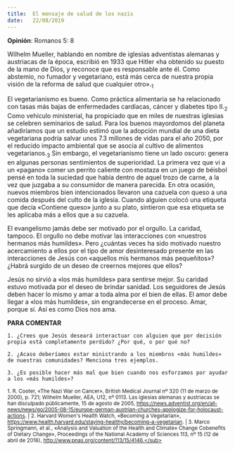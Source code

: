 ```yaml
---
title:  El mensaje de salud de los nazis
date:   22/08/2019
---
```


**Opinión**: Romanos 5: 8 

Wilhelm Mueller, hablando en nombre de iglesias adventistas alemanas y austriacas de la época, escribió en 1933 que Hitler «ha obtenido su puesto de la mano de Dios, y reconoce que es responsable ante él. Como abstemio, no fumador y vegetariano, está más cerca de nuestra propia visión de la reforma de salud que cualquier otro».<sub>1</sub>

El vegetarianismo es bueno. Como práctica alimentaria se ha relacionado con tasas más bajas de enfermedades cardíacas, cáncer y diabetes tipo II.<sub>2</sub> Como vehículo ministerial, ha propiciado que en miles de nuestras iglesias se celebren seminarios de salud. Para los buenos mayordomos del planeta añadiríamos que un estudio estimó que la adopción mundial de una dieta vegetariana podría salvar unos 7.3 millones de vidas para el año 2050, por el reducido impacto ambiental que se asocia al cultivo de alimentos vegetarianos.<sub>3</sub> Sin embargo, el vegetarianismo tiene un lado oscuro: genera en algunas personas sentimientos de superioridad. La primera vez que vi a un «pagano» comer un perrito caliente con mostaza en un juego de béisbol pensé en toda la suciedad que había dentro de aquel trozo de carne, a la vez que juzgaba a su consumidor de manera parecida. En otra ocasión, nuevos miembros bien intencionados llevaron una cazuela con queso a una comida después del culto de la iglesia. Cuando alguien colocó una etiqueta que decía «Contiene queso» junto a su plato, sintieron que esa etiqueta se les aplicaba más a ellos que a su cazuela. 

El evangelismo jamás debe ser motivado por el orgullo. La caridad, tampoco. El orgullo no debe motivar las interacciones con «nuestros hermanos más humildes». Pero ¿cuántas veces ha sido motivado nuestro acercamiento a ellos por el tipo de amor desinteresado presente en las interacciones de Jesús con «aquellos mis hermanos más pequeñitos»? ¿Habrá surgido de un deseo de creernos mejores que ellos? 

Jesús no sirvió a «los más humildes» para sentirse mejor. Su caridad estuvo motivada por el deseo de brindar sanidad. Los seguidores de Jesús deben hacer lo mismo y amar a toda alma por el bien de ellas. El amor debe llegar a «los más humildes», sin engrandecerse en el proceso. Amar, porque sí. Así es como Dios nos ama. 

**PARA COMENTAR** 

`1. ¿Crees que Jesús deseará interactuar con alguien que por decisión propia está completamente perdido? ¿Por qué, o por qué no?`

`2. ¿Acaso deberíamos estar ministrando a los miembros «más humildes» de nuestras comunidades? Menciona tres ejemplos.`

`3. ¿Es posible hacer más mal que bien cuando nos esforzamos por ayudar a los «más humildes»?`

<sub>1. R. Cooter, «The Nazi War on Cancer», British Medical Journal nº 320 (11 de marzo de 2000), p. 721; Wilhelm Mueller, AEA, U12, nº 0113. Las iglesias alemanas y austriacas se han disculpado públicamente, 15 de agosto de 2005, https://news.adventist.org/en/all-news/news/go/2005-08-15/europe-german-austrian-churches-apologize-for-holocaust-actions. | 2. Harvard Women's Health Watch, «Becoming a Vegetarían», https://www.health.harvard.edu/staying-healthy/becoming-a-vegetarian. | 3. Marco Springmann, et al., «Analysis and Valuation of the Health and Climate» Change Cobenefits of Dietary Change», Proceedings of the National Academy of Sciences 113, nº 15 (12 de abril de 2016), http://www.pnas.org/content/113/15/4146.</sub>